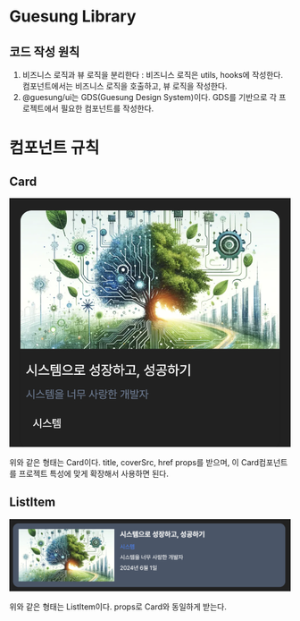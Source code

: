 # Guesung Library

## 코드 작성 원칙

1. 비즈니스 로직과 뷰 로직을 분리한다 : 비즈니스 로직은 utils, hooks에 작성한다. 컴포넌트에서는 비즈니스 로직을 호출하고, 뷰 로직을 작성한다.
2. @guesung/ui는 GDS(Guesung Design System)이다. GDS를 기반으로 각 프로젝트에서 필요한 컴포넌트를 작성한다.

# 컴포넌트 규칙

## Card
![1](images/1.png)

위와 같은 형태는 Card이다. title, coverSrc, href props를 받으며, 이 Card컴포넌트를 프로젝트 특성에 맞게 확장해서 사용하면 된다.

## ListItem

![2](images/2.png)

위와 같은 형태는 ListItem이다. props로 Card와 동일하게 받는다.